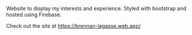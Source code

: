 Website to display my interests and experience. Styled with bootstrap and hosted using Firebase.

Check out the site at https://brennan-lagasse.web.app/
